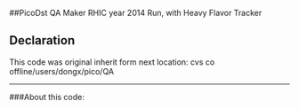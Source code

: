 ##PicoDst QA Maker
RHIC year 2014 Run, with Heavy Flavor Tracker
  
## Declaration
This code was original inherit form next location:
cvs co offline/users/dongx/pico/QA

- - -
###About this code:  
```bash
```
